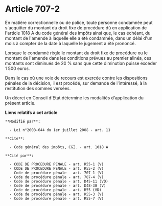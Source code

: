 # Article 707-2

En matière correctionnelle ou de police, toute personne condamnée peut s'acquitter du montant du droit fixe de procédure dû
en application de l'article 1018 A du code général des impôts ainsi que, le cas échéant, du montant de l'amende à laquelle
elle a été condamnée, dans un délai d'un mois à compter de la date à laquelle le jugement a été prononcé. 

Lorsque le condamné règle le montant du droit fixe de procédure ou le montant de l'amende dans les conditions prévues au
premier alinéa, ces montants sont diminués de 20 % sans que cette diminution puisse excéder 1 500 euros. 

Dans le cas où une voie de recours est exercée contre les dispositions pénales de la décision, il est procédé, sur demande de
l'intéressé, à la restitution des sommes versées. 

Un décret en Conseil d'Etat détermine les modalités d'application du présent article.

**Liens relatifs à cet article**

	**Modifié par**:

	  - Loi n°2008-644 du 1er juillet 2008 - art. 11

	**Cite**:

	  - Code général des impôts, CGI. - art. 1018 A

	**Cité par**:

	  - CODE DE PROCEDURE PENALE - art. R55-1 (V)
	  - CODE DE PROCEDURE PENALE - art. R55-2 (V)
	  - Code de procédure pénale - art. 707-1 (V)
	  - Code de procédure pénale - art. 707-4 (V)
	  - Code de procédure pénale - art. D45-11 (VD)
	  - Code de procédure pénale - art. D48-30 (V)
	  - Code de procédure pénale - art. R55 (VD)
	  - Code de procédure pénale - art. R55-3 (V)
	  - Code de procédure pénale - art. R55-7 (V)
